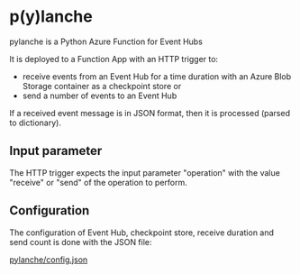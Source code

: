 # p(y)lanche

pylanche is a Python Azure Function for Event Hubs

It is deployed to a Function App with an HTTP trigger to:

* receive events from an Event Hub for a time duration with an Azure Blob Storage container as a checkpoint store or
* send a number of events to an Event Hub

If a received event message is in JSON format, then it is processed (parsed to dictionary).

## Input parameter

The HTTP trigger expects the input parameter "operation" with the value "receive" or "send" of the operation to perform.

## Configuration

The configuration of Event Hub, checkpoint store, receive duration and send count is done with the JSON file:

[pylanche/config.json](https://github.com/konstantinosalatzas/pylanche/blob/main/pylanche/config_template.json)
